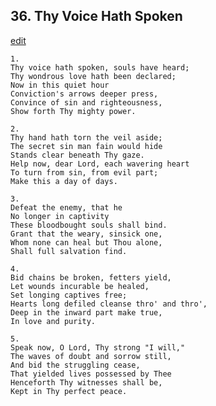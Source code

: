
## 36.  Thy Voice Hath Spoken
[edit](https://docs.google.com/document/d/1OrnfeG95br9Iah6qWRuWA3JMi-iZqjn3/edit?mode=html)




    1.
    Thy voice hath spoken, souls have heard; 
    Thy wondrous love hath been declared; 
    Now in this quiet hour 
    Conviction's arrows deeper press, 
    Convince of sin and righteousness, 
    Show forth Thy mighty power. 

    2.
    Thy hand hath torn the veil aside; 
    The secret sin man fain would hide 
    Stands clear beneath Thy gaze. 
    Help now, dear Lord, each wavering heart 
    To turn from sin, from evil part; 
    Make this a day of days. 

    3.
    Defeat the enemy, that he 
    No longer in captivity 
    These bloodbought souls shall bind. 
    Grant that the weary, sinsick one, 
    Whom none can heal but Thou alone, 
    Shall full salvation find. 

    4.
    Bid chains be broken, fetters yield, 
    Let wounds incurable be healed, 
    Set longing captives free; 
    Hearts long defiled cleanse thro' and thro', 
    Deep in the inward part make true, 
    In love and purity. 

    5.
    Speak now, O Lord, Thy strong "I will," 
    The waves of doubt and sorrow still, 
    And bid the struggling cease, 
    That yielded lives possessed by Thee 
    Henceforth Thy witnesses shall be, 
    Kept in Thy perfect peace.
